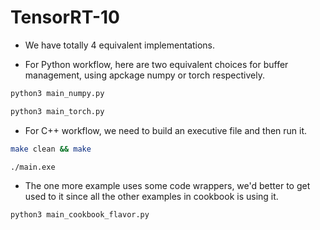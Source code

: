 # TensorRT-10

+ We have totally 4 equivalent implementations.

+ For Python workflow, here are two equivalent choices for buffer management, using apckage numpy or torch respectively.

```bash
python3 main_numpy.py

python3 main_torch.py
```

+ For C++ workflow, we need to build an executive file and then run it.

```bash
make clean && make

./main.exe
```

+ The one more example uses some code wrappers, we'd better to get used to it since all the other examples in cookbook is using it.

```bash
python3 main_cookbook_flavor.py
```

